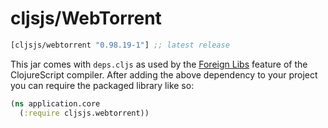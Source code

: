 # cljsjs/WebTorrent

[](dependency)
```clojure
[cljsjs/webtorrent "0.98.19-1"] ;; latest release
```
[](/dependency)

This jar comes with `deps.cljs` as used by the [Foreign Libs][flibs] feature
of the ClojureScript compiler. After adding the above dependency to your project
you can require the packaged library like so:

```clojure
(ns application.core
  (:require cljsjs.webtorrent))
  ```

  [flibs]: https://github.com/clojure/clojurescript/wiki/Packaging-Foreign-Dependencies

